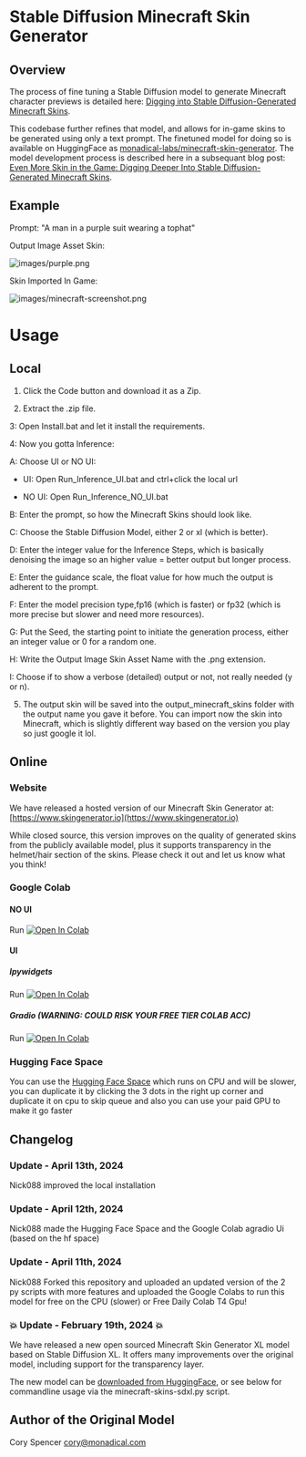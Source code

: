 # Stable Diffusion Minecraft Skin Generator

## Overview

The process of fine tuning a Stable Diffusion model to generate Minecraft character previews is detailed here: [Digging into Stable Diffusion-Generated Minecraft Skins](https://monadical.com/posts/mincraft-skin-generation.html).

This codebase further refines that model, and allows for in-game skins to be generated using only a text prompt.  The finetuned model for doing so is available on HuggingFace as [monadical-labs/minecraft-skin-generator](https://huggingface.co/monadical-labs/minecraft-skin-generator).  The model development process is described here in a subsequant blog post: [Even More Skin in the Game: Digging Deeper Into Stable Diffusion-Generated Minecraft Skins](https://monadical.com/posts/minecraft-skins-part2.html).

## Example

Prompt: "A man in a purple suit wearing a tophat"

Output Image Asset Skin:

![images/purple.png](images/purple.png)

Skin Imported In Game:

![images/minecraft-screenshot.png](images/minecraft-screenshot.png)

# Usage

## Local

1. Click the Code button and download it as a Zip.

2. Extract the .zip file.

3: Open Install.bat and let it install the requirements.

4: Now you gotta Inference:

A: Choose UI or NO UI:

- UI: Open Run_Inference_UI.bat and ctrl+click the local url

- NO UI: Open Run_Inference_NO_UI.bat

B: Enter the prompt, so how the Minecraft Skins should look like.

C: Choose the Stable Diffusion Model, either 2 or xl (which is better).

D: Enter the integer value for the Inference Steps, which is basically denoising the image so an higher value = better output but longer process.

E: Enter the guidance scale, the float value for how much the output is adherent to the prompt.

F: Enter the model precision type,fp16 (which is faster) or fp32 (which is more precise but slower and need more resources).

G: Put the Seed, the starting point to initiate the generation process, either an integer value or 0 for a random one.

H: Write the Output Image Skin Asset Name with the .png extension.

I: Choose if to show a verbose (detailed) output or not, not really needed (y or n).

5. The output skin will be saved into the output_minecraft_skins folder with the output name you gave it before. You can import now the skin into Minecraft, which is slightly different way based on the version you play so just google it lol.

## Online

### Website
We have released a hosted version of our Minecraft Skin Generator at: [https://www.skingenerator.io](https://www.skingenerator.io)

While closed source, this version improves on the quality of generated skins from the publicly available model, plus it supports transparency in the helmet/hair section of the skins.  Please check it out and let us know what you think!

### Google Colab

#### NO UI
Run <a target="_blank" href="https://colab.research.google.com/github/Nick088Official/Stable_Diffusion_Finetuned_Minecraft_Skin_Generator/blob/main/Stable_Diffusion_Finetuned_Minecraft_Skin_Generator_NO_UI.ipynb">
  <img src="https://colab.research.google.com/assets/colab-badge.svg" alt="Open In Colab"/>
</a>
#### UI

##### Ipywidgets
Run <a target="_blank" href="https://colab.research.google.com/github/Nick088Official/Stable_Diffusion_Finetuned_Minecraft_Skin_Generator/blob/main/Stable_Diffusion_Finetuned_Minecraft_Skin_Generator_Ipywidgets_UI.ipynb">
  <img src="https://colab.research.google.com/assets/colab-badge.svg" alt="Open In Colab"/>
</a>

##### Gradio **(WARNING: COULD RISK YOUR FREE TIER COLAB ACC)**
Run <a target="_blank" href="https://colab.research.google.com/github/Nick088Official/Stable_Diffusion_Finetuned_Minecraft_Skin_Generator/blob/main/Stable_Diffusion_Finetuned_Minecraft_Skin_Generator_Gradio_UI.ipynb">
  <img src="https://colab.research.google.com/assets/colab-badge.svg" alt="Open In Colab"/>
</a>

### Hugging Face Space
You can use the [Hugging Face Space](https://huggingface.co/spaces/Nick088/Stable_Diffusion_Finetuned_Minecraft_Skin_Generator) which runs on CPU and will be slower, you can duplicate it by clicking the 3 dots in the right up corner and duplicate it on cpu to skip queue and also you can use your paid GPU to make it go faster


## Changelog
### Update - April 13th, 2024
Nick088 improved the local installation

### Update - April 12th, 2024
Nick088 made the Hugging Face Space and the Google Colab agradio Ui (based on the hf space)

### Update - April 11th, 2024
Nick088 Forked this repository and uploaded an updated version of the 2 py scripts with more features and uploaded the Google Colabs to run this model for free on the CPU (slower) or Free Daily Colab T4 Gpu!

### 💥 Update - February 19th, 2024 💥

We have released a new open sourced Minecraft Skin Generator XL model based on Stable Diffusion XL. It offers many improvements over the original model, including support for the transparency layer.

The new model can be [downloaded from HuggingFace](https://huggingface.co/monadical-labs/minecraft-skin-generator-sdxl), or see below for commandline usage via the minecraft-skins-sdxl.py script.

## Author of the Original Model

Cory Spencer <cory@monadical.com>
